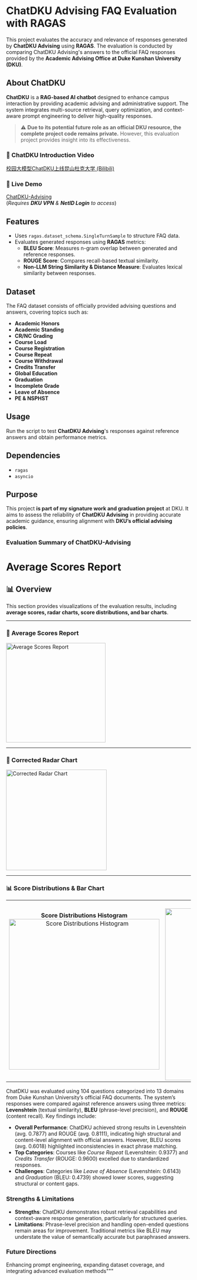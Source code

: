 # ChatDKU Advising FAQ Evaluation with RAGAS  

This project evaluates the accuracy and relevance of responses generated by **ChatDKU Advising** using **RAGAS**. The evaluation is conducted by comparing ChatDKU Advising's answers to the official FAQ responses provided by the **Academic Advising Office at Duke Kunshan University (DKU)**.  

## About ChatDKU  
**ChatDKU** is a **RAG-based AI chatbot** designed to enhance campus interaction by providing academic advising and administrative support. The system integrates multi-source retrieval, query optimization, and context-aware prompt engineering to deliver high-quality responses.  

> ⚠️ **Due to its potential future role as an official DKU resource, the complete project code remains private.** However, this evaluation project provides insight into its effectiveness.  

### 🔹 ChatDKU Introduction Video  
[校园大模型ChatDKU上线昆山杜克大学 (Bilibili)](https://www.bilibili.com/video/BV1vw1sYmEvJ/?share_source=copy_web&vd_source=1a660fcaf4a30e9ca2312cb60f412a85)  

### 🔹 Live Demo  
[ChatDKU-Advising](http://chatdku.dukekunshan.edu.cn)  
(*Requires **DKU VPN** & **NetID Login** to access*)  

## Features  
- Uses `ragas.dataset_schema.SingleTurnSample` to structure FAQ data.  
- Evaluates generated responses using **RAGAS** metrics:  
  - **BLEU Score**: Measures n-gram overlap between generated and reference responses.  
  - **ROUGE Score**: Compares recall-based textual similarity.  
  - **Non-LLM String Similarity & Distance Measure**: Evaluates lexical similarity between responses.  

## Dataset  
The FAQ dataset consists of officially provided advising questions and answers, covering topics such as:  

- **Academic Honors**  
- **Academic Standing**  
- **CR/NC Grading**  
- **Course Load**  
- **Course Registration**  
- **Course Repeat**  
- **Course Withdrawal**  
- **Credits Transfer**  
- **Global Education**  
- **Graduation**  
- **Incomplete Grade**  
- **Leave of Absence**  
- **PE & NSPHST**  

## Usage  
Run the script to test **ChatDKU Advising**'s responses against reference answers and obtain performance metrics.  

## Dependencies  
- `ragas`  
- `asyncio`  

## Purpose  
This project **is part of my signature work and graduation project** at DKU. It aims to assess the reliability of **ChatDKU Advising** in providing accurate academic guidance, ensuring alignment with **DKU’s official advising policies**.  

### Evaluation Summary of ChatDKU-Advising
# Average Scores Report  

## 📊 Overview  

This section provides visualizations of the evaluation results, including **average scores, radar charts, score distributions, and bar charts**.  

---

### 📌 Average Scores Report  
<img width="271" alt="Average Scores Report" src="https://github.com/user-attachments/assets/e09112ab-5b4b-47ad-9fd8-2102b579cab4" />  

---

### 📌 Corrected Radar Chart  
<img width="274" alt="Corrected Radar Chart" src="https://github.com/user-attachments/assets/8b841019-5c5a-4af7-a7d4-fa0b8a5c1eb8" />  

---

### 📊 Score Distributions & Bar Chart  

<table>
  <tr>
    <td align="center">
      <strong>Score Distributions Histogram</strong><br>
      <img width="410" alt="Score Distributions Histogram" src="https://github.com/user-attachments/assets/4d98dd52-d782-488e-84fc-2da729e8e668" />
    </td>
    <td align="center">
      <strong>Bar Chart of Average Scores</strong><br>
      <img width="468" alt="Bar Chart of Average Scores" src="https://github.com/user-attachments/assets/1fd5b2b1-b190-4b3e-ac01-de54ea5366c3" />
    </td>
  </tr>
</table>

ChatDKU was evaluated using 104 questions categorized into 13 domains from Duke Kunshan University’s official FAQ documents. The system’s responses were compared against reference answers using three metrics: **Levenshtein** (textual similarity), **BLEU** (phrase-level precision), and **ROUGE** (content recall). Key findings include:
- **Overall Performance**: ChatDKU achieved strong results in Levenshtein (avg. 0.7877) and ROUGE (avg. 0.8111), indicating high structural and content-level alignment with official answers. However, BLEU scores (avg. 0.6018) highlighted inconsistencies in exact phrase matching.
- **Top Categories**: Courses like *Course Repeat* (Levenshtein: 0.9377) and *Credits Transfer* (ROUGE: 0.9600) excelled due to standardized responses.
- **Challenges**: Categories like *Leave of Absence* (Levenshtein: 0.6143) and *Graduation* (BLEU: 0.4739) showed lower scores, suggesting structural or content gaps.

### Strengths & Limitations
- **Strengths**: ChatDKU demonstrates robust retrieval capabilities and context-aware response generation, particularly for structured queries.
- **Limitations**: Phrase-level precision and handling open-ended questions remain areas for improvement. Traditional metrics like BLEU may understate the value of semantically accurate but paraphrased answers.

### Future Directions
Enhancing prompt engineering, expanding dataset coverage, and integrating advanced evaluation methods"""





